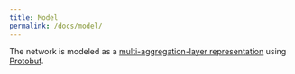 ```yaml
---
title: Model
permalink: /docs/model/
---
```


The network is modeled as a [multi-aggregation-layer representation](https://research.google/pubs/pub48991/)
using [Protobuf](https://github.com/protocolbuffers/protobuf).
